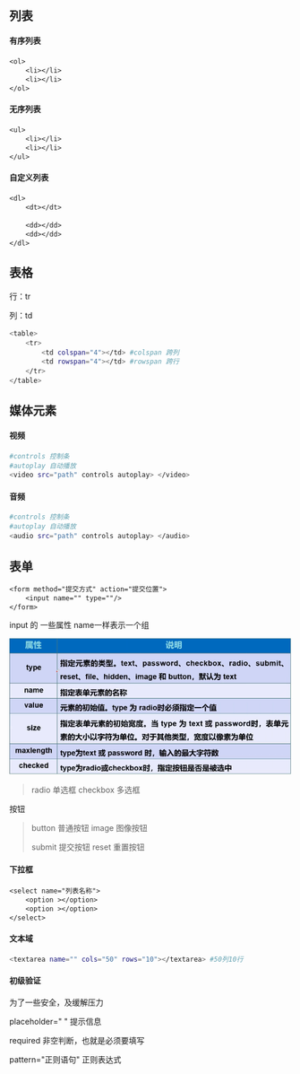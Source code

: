 ## 列表

#### 有序列表

~~~
<ol>
	<li></li>
	<li></li>
</ol>
~~~

#### 无序列表

~~~
<ul>
	<li></li>
	<li></li>
</ul>
~~~

#### 自定义列表

~~~
<dl>
	<dt></dt>
	
	<dd></dd>
	<dd></dd>
</dl>
~~~

## 表格

行：tr

列：td

~~~bash
<table>
	<tr>
		<td colspan="4"></td> #colspan 跨列
		<td rowspan="4"></td> #rowspan 跨行
	</tr>
</table>
~~~

## 媒体元素

#### 视频

~~~~bash
#controls 控制条
#autoplay 自动播放
<video src="path" controls autoplay> </video>
~~~~

#### 音频

~~~bash
#controls 控制条
#autoplay 自动播放
<audio src="path" controls autoplay> </audio>
~~~

## 表单

~~~
<form method="提交方式" action="提交位置">
	<input name="" type=""/>
</form>
~~~

input 的 一些属性 name一样表示一个组

![](./image/1.png)

> radio 			单选框						checkbox	  多选框

按钮

> button			普通按钮					image			  图像按钮
>
> submit			提交按钮					reset				重置按钮

#### 下拉框

~~~
<select name="列表名称">
	<option ></option>
	<option ></option>
</select>
~~~

#### 文本域

~~~bash
<textarea name="" cols="50" rows="10"></textarea> #50列10行
~~~

#### 初级验证

为了一些安全，及缓解压力

placeholder="  "		提示信息

required					  非空判断，也就是必须要填写

pattern="正则语句"	正则表达式